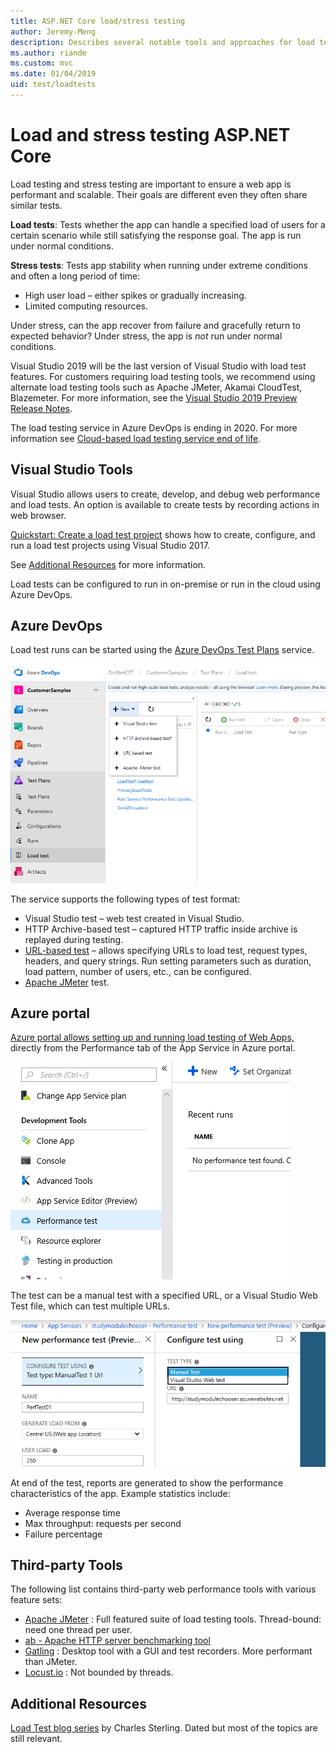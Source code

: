 ```yaml
---
title: ASP.NET Core load/stress testing
author: Jeremy-Meng
description: Describes several notable tools and approaches for load testing and stress testing ASP.NET Core apps.
ms.author: riande
ms.custom: mvc
ms.date: 01/04/2019
uid: test/loadtests
---
```

# Load and stress testing ASP.NET Core

Load testing and stress testing are important to ensure a web app is performant and scalable. Their goals are different even they often share similar tests.

**Load tests**: Tests whether the app can handle a specified load of users for a certain scenario while still satisfying the response goal. The app is run under normal conditions.

**Stress tests**: Tests app stability when running under extreme conditions and often a long period of time:

* High user load – either spikes or gradually increasing.
* Limited computing resources.

Under stress, can the app recover from failure and gracefully return to expected behavior? Under stress, the app is *not* run under normal conditions.

Visual Studio 2019 will be the last version of Visual Studio with load test features. For customers requiring load testing tools, we recommend using alternate load testing tools such as Apache JMeter, Akamai CloudTest, Blazemeter. For more information, see the [Visual Studio 2019 Preview Release Notes](/visualstudio/releases/2019/release-notes-preview#test-tools).

The load testing service in Azure DevOps is ending in 2020. For more information see [Cloud-based load testing service end of life](https://devblogs.microsoft.com/devops/cloud-based-load-testing-service-eol/).

## Visual Studio Tools

Visual Studio allows users to create, develop, and debug web performance and load tests. An option is available to create tests by recording actions in web browser.

[Quickstart: Create a load test project](/visualstudio/test/quickstart-create-a-load-test-project?view=vs-2017)
shows how to create, configure, and run a load test projects using Visual Studio 2017.

See [Additional Resources](#add) for more information.

Load tests can be configured to run in on-premise or run in the cloud using Azure DevOps.

## Azure DevOps

Load test runs can be started using the [Azure DevOps Test Plans](/azure/devops/test/load-test/index?view=vsts) service.

![Azure DevOps load testing landing page](./load-tests/_static/azure-devops-load-test.png)

The service supports the following types of test format:

* Visual Studio test – web test created in Visual Studio.
* HTTP Archive-based test – captured HTTP traffic inside archive is replayed during testing.
* [URL-based test](/azure/devops/test/load-test/get-started-simple-cloud-load-test?view=vsts) – allows specifying URLs to load test, request types, headers, and query strings. Run setting parameters such as duration, load pattern, number of users, etc., can be configured.
* [Apache JMeter](https://jmeter.apache.org/) test.

## Azure portal

[Azure portal allows setting up and running load testing of Web Apps,](/azure/devops/test/load-test/app-service-web-app-performance-test?view=vsts) directly from the Performance tab of the App Service in Azure portal.

![Azure App Service in Azure Portal](./load-tests/_static/azure-appservice-perf-test.png)

The test can be a manual test with a specified URL, or a Visual Studio Web Test file, which can test multiple URLs.

![New Performance Test page on Azure Portal](./load-tests/_static/azure-appservice-perf-test-config.png)

At end of the test, reports are generated to show the performance characteristics of the app. Example statistics include:

* Average response time
* Max throughput: requests per second
* Failure percentage

## Third-party Tools

The following list contains third-party web performance tools with various feature sets:

* [Apache JMeter](https://jmeter.apache.org/) : Full featured suite of load testing tools. Thread-bound: need one thread per user.
* [ab - Apache HTTP server benchmarking tool](https://httpd.apache.org/docs/2.4/programs/ab.html)
* [Gatling](https://gatling.io/) : Desktop tool with a GUI and test recorders. More performant than JMeter.
* [Locust.io](https://locust.io/) : Not bounded by threads.

<a name="add"></a>

## Additional Resources

[Load Test blog series](https://blogs.msdn.microsoft.com/charles_sterling/2015/06/01/load-test-series-part-i-creating-web-performance-tests-for-a-load-test/)
by Charles Sterling. Dated but most of the topics are still relevant.
